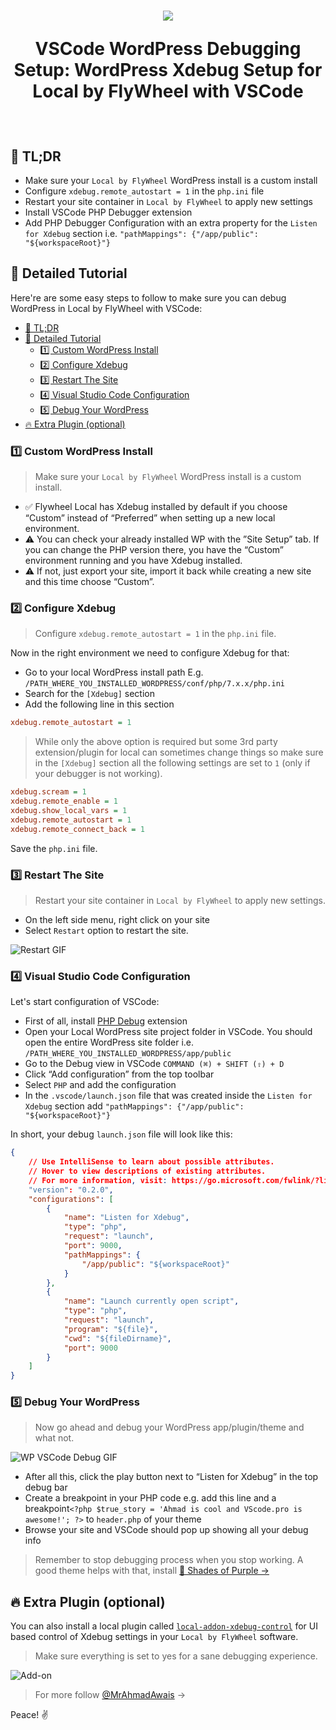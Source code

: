 <h1 align="center">
  <img src="https://on.ahmda.ws/qMzI/c" />

  VSCode WordPress Debugging Setup: WordPress Xdebug Setup for Local by FlyWheel with VSCode
</h1><br>

## 🚅 TL;DR

- Make sure your `Local by FlyWheel` WordPress install is a custom install
- Configure `xdebug.remote_autostart = 1` in the `php.ini` file
- Restart your site container in `Local by FlyWheel` to apply new settings
- Install VSCode PHP Debugger extension
- Add PHP Debugger Configuration with an extra property for the `Listen for Xdebug` section i.e. `"pathMappings": {"/app/public": "${workspaceRoot}"}`

## 🚥 Detailed Tutorial

Here're are some easy steps to follow to make sure you can debug WordPress in Local by FlyWheel with VSCode:

- [🚅 TL;DR](#%F0%9F%9A%85-tldr)
- [🚥 Detailed Tutorial](#%F0%9F%9A%A5-detailed-tutorial)
	- [1️⃣ Custom WordPress Install](#1%EF%B8%8F%E2%83%A3-custom-wordpress-install)
	- [2️⃣ Configure Xdebug](#2%EF%B8%8F%E2%83%A3-configure-xdebug)
	- [3️⃣ Restart The Site](#3%EF%B8%8F%E2%83%A3-restart-the-site)
	- [4️⃣ Visual Studio Code Configuration](#4%EF%B8%8F%E2%83%A3-visual-studio-code-configuration)
	- [5️⃣ Debug Your WordPress](#5%EF%B8%8F%E2%83%A3-debug-your-wordpress)
- [🔥 Extra Plugin (optional)](#%F0%9F%94%A5-extra-plugin-optional)

### 1️⃣ Custom WordPress Install

> Make sure your `Local by FlyWheel` WordPress install is a custom install.

- ✅ Flywheel Local has Xdebug installed by default if you choose “Custom” instead of “Preferred” when setting up a new local environment.
- ⚠️ You can check your already installed WP with the ”Site Setup” tab. If you can change the PHP version there, you have the “Custom” environment running and you have Xdebug installed.
- ⚠️ If not, just export your site, import it back while creating a new site and this time choose “Custom”.


### 2️⃣ Configure Xdebug

> Configure `xdebug.remote_autostart = 1` in the `php.ini` file.

Now in the right environment we need to configure Xdebug for that:

- Go to your local WordPress install path E.g. `/PATH_WHERE_YOU_INSTALLED_WORDPRESS/conf/php/7.x.x/php.ini`
- Search for the `[Xdebug]` section
- Add the following line in this section

```ini
xdebug.remote_autostart = 1
```

> While only the above option is required but some 3rd party extension/plugin for local can sometimes change things so make sure in the `[Xdebug]` section all the following settings are set to `1` (only if your debugger is not working).

```ini
xdebug.scream = 1
xdebug.remote_enable = 1
xdebug.show_local_vars = 1
xdebug.remote_autostart = 1
xdebug.remote_connect_back = 1
```

Save the `php.ini` file.

### 3️⃣ Restart The Site

> Restart your site container in `Local by FlyWheel` to apply new settings.

- On the left side menu, right click on your site
- Select `Restart` option to restart the site.

![Restart GIF](https://on.ahmda.ws/2d212283e762/c)

### 4️⃣  Visual Studio Code Configuration

Let's start configuration of VSCode:

- First of all, install [PHP Debug](https://marketplace.visualstudio.com/items?itemName=felixfbecker.php-debug) extension
- Open your Local WordPress site project folder in VSCode. You should open the entire WordPress site folder i.e. `/PATH_WHERE_YOU_INSTALLED_WORDPRESS/app/public`
- Go to the Debug view in VSCode `COMMAND (⌘) + SHIFT (⇧) + D`
- Click “Add configuration” from the top toolbar
- Select `PHP` and add the configuration
- In the `.vscode/launch.json` file that was created inside the `Listen for Xdebug` section add `"pathMappings": {"/app/public": "${workspaceRoot}"}`

In short, your debug `launch.json` file will look like this:

``` json
{
	// Use IntelliSense to learn about possible attributes.
	// Hover to view descriptions of existing attributes.
	// For more information, visit: https://go.microsoft.com/fwlink/?linkid=830387
	"version": "0.2.0",
	"configurations": [
		{
			"name": "Listen for Xdebug",
			"type": "php",
			"request": "launch",
			"port": 9000,
			"pathMappings": {
				"/app/public": "${workspaceRoot}"
			}
		},
		{
			"name": "Launch currently open script",
			"type": "php",
			"request": "launch",
			"program": "${file}",
			"cwd": "${fileDirname}",
			"port": 9000
		}
	]
}
```

### 5️⃣  Debug Your WordPress

> Now go ahead and debug your WordPress app/plugin/theme and what not.

![WP VSCode Debug GIF](https://on.ahmda.ws/43bea345c293/c)

- After all this, click the play button next to “Listen for Xdebug” in the top debug bar
- Create a breakpoint in your PHP code e.g. add this line and a breakpoint`<?php $true_story = 'Ahmad is cool and VScode.pro is awesome!'; ?>` to `header.php` of your theme
- Browse your site and VSCode should pop up showing all your debug info

>Remember to stop debugging process when you stop working. A good theme helps with that, install [🦄 Shades of Purple →](https://marketplace.visualstudio.com/items?itemName=ahmadawais.shades-of-purple)


## 🔥 Extra Plugin (optional)

You can also install a local plugin called [`local-addon-xdebug-control`](https://github.com/lucatume/local-addon-xdebug-control) for UI based control of Xdebug settings in your `Local by FlyWheel` software.

> Make sure everything is set to yes for a sane debugging experience.

![Add-on](https://on.ahmda.ws/9155be150de8/c)

> For more follow [@MrAhmadAwais](https://twitter.com/MrAhmadAwais/) →

Peace! ✌️
